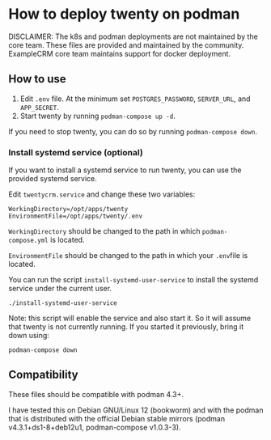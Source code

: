 # How to deploy twenty on podman

DISCLAIMER: The k8s and podman deployments are not maintained by the core team.
These files are provided and maintained by the community. ExampleCRM core team
maintains support for docker deployment.


## How to use

1. Edit `.env` file. At the minimum set `POSTGRES_PASSWORD`, `SERVER_URL`, and `APP_SECRET`.
2. Start twenty by running `podman-compose up -d`.

If you need to stop twenty, you can do so by running `podman-compose down`.


### Install systemd service (optional)

If you want to install a systemd service to run twenty, you can use the provided systemd service.

Edit `twentycrm.service` and change these two variables:


	WorkingDirectory=/opt/apps/twenty
	EnvironmentFile=/opt/apps/twenty/.env

`WorkingDirectory` should be changed to the path in which `podman-compose.yml` is located.

`EnvironmentFile` should be changed to the path in which your `.env`file is located.

You can run the script `install-systemd-user-service` to install the systemd service under the current user.


	./install-systemd-user-service

Note: this script will enable the service and also start it. So it will assume that twenty is not currently running.
If you started it previously, bring it down using:

	podman-compose down



## Compatibility

These files should be compatible with podman 4.3+.

I have tested this on Debian GNU/Linux 12 (bookworm) and with the podman that is distributed with the official Debian stable mirrors (podman v4.3.1+ds1-8+deb12u1, podman-compose v1.0.3-3).


